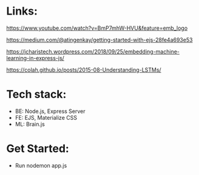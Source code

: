 # Links:
https://www.youtube.com/watch?v=BmP7mhW-HVU&feature=emb_logo

https://medium.com/@atingenkay/getting-started-with-ejs-28fe4a693e53

https://jcharistech.wordpress.com/2018/09/25/embedding-machine-learning-in-express-js/

https://colah.github.io/posts/2015-08-Understanding-LSTMs/


# Tech stack:
- BE: Node.js, Express Server
- FE: EJS, Materialize CSS
- ML: Brain.js

# Get Started:
- Run nodemon app.js
